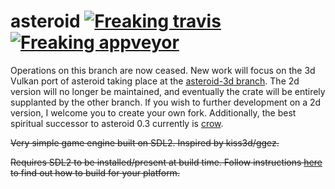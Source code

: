 
# asteroid [![Freaking travis](https://travis-ci.org/zphixon/asteroid.svg?branch=master)](https://travis-ci.org/zphixon/asteroid) [![Freaking appveyor](https://ci.appveyor.com/api/projects/status/niua9s3by7budnwb?svg=true)](https://ci.appveyor.com/project/zphixon/asteroid)

Operations on this branch are now ceased. New work will focus on the 3d Vulkan
port of asteroid taking place at the [asteroid-3d branch](https://github.com/zphixon/asteroid/tree/asteroid-3d).
The 2d version will no longer be maintained, and eventually the crate will be
entirely supplanted by the other branch. If you wish to further development on
a 2d version, I welcome you to create your own fork. Additionally, the best
spiritual successor to asteroid 0.3 currently is [crow](https://github.com/lcnr/crow).

~~Very simple game engine built on SDL2. Inspired by kiss3d/ggez.~~

~~Requires SDL2 to be installed/present at build time. Follow instructions
[here](https://github.com/Rust-SDL2/rust-sdl2#user-content-requirements) to find
out how to build for your platform.~~

